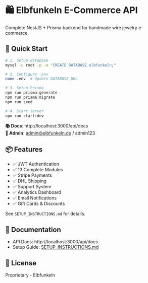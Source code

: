 # 🛍️ Elbfunkeln E-Commerce API

Complete NestJS + Prisma backend for handmade wire jewelry e-commerce.

## 🚀 Quick Start

```bash
# 1. Setup database
mysql -u root -p -e "CREATE DATABASE elbfunkeln;"

# 2. Configure .env
nano .env  # Update DATABASE_URL

# 3. Setup Prisma
npm run prisma:generate
npm run prisma:migrate
npm run seed

# 4. Start server
npm run start:dev
```

**📚 Docs**: http://localhost:3000/api/docs  
**🔐 Admin**: admin@elbfunkeln.de / admin123

## 📦 Features

- ✅ JWT Authentication
- ✅ 13 Complete Modules
- ✅ Stripe Payments
- ✅ DHL Shipping
- ✅ Support System
- ✅ Analytics Dashboard
- ✅ Email Notifications
- ✅ Gift Cards & Discounts

See `SETUP_INSTRUCTIONS.md` for details.

## 📖 Documentation

- API Docs: http://localhost:3000/api/docs
- Setup Guide: [SETUP_INSTRUCTIONS.md](SETUP_INSTRUCTIONS.md)

## 📝 License

Proprietary - Elbfunkeln
